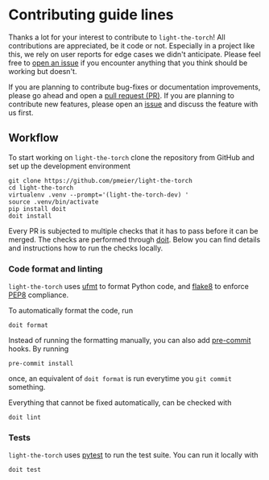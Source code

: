 # Contributing guide lines

Thanks a lot for your interest to contribute to `light-the-torch`! All contributions are
appreciated, be it code or not. Especially in a project like this, we rely on user
reports for edge cases we didn't anticipate. Please feel free to
[open an issue](<(https://github.com/pmeier/light-the-torch/issues)>) if you encounter
anything that you think should be working but doesn't.

If you are planning to contribute bug-fixes or documentation improvements, please go
ahead and open a [pull request (PR)](https://github.com/pmeier/light-the-torch/pulls).
If you are planning to contribute new features, please open an
[issue](https://github.com/pmeier/light-the-torch/issues) and discuss the feature with
us first.

## Workflow

To start working on `light-the-torch` clone the repository from GitHub and set up the
development environment

```shell
git clone https://github.com/pmeier/light-the-torch
cd light-the-torch
virtualenv .venv --prompt='(light-the-torch-dev) '
source .venv/bin/activate
pip install doit
doit install
```

Every PR is subjected to multiple checks that it has to pass before it can be merged.
The checks are performed through [doit](https://pydoit.org/). Below you can find details
and instructions how to run the checks locally.

### Code format and linting

`light-the-torch` uses [ufmt](https://ufmt.omnilib.dev/en/stable/) to format Python
code, and [flake8](https://flake8.pycqa.org/en/stable/) to enforce
[PEP8](https://www.python.org/dev/peps/pep-0008/) compliance.

To automatically format the code, run

```shell
doit format
```

Instead of running the formatting manually, you can also add
[pre-commit](https://pre-commit.com/) hooks. By running

```shell
pre-commit install
```

once, an equivalent of `doit format` is run everytime you `git commit` something.

Everything that cannot be fixed automatically, can be checked with

```shell
doit lint
```

### Tests

`light-the-torch` uses [pytest](https://docs.pytest.org/en/stable/) to run the test
suite. You can run it locally with

```sh
doit test
```
